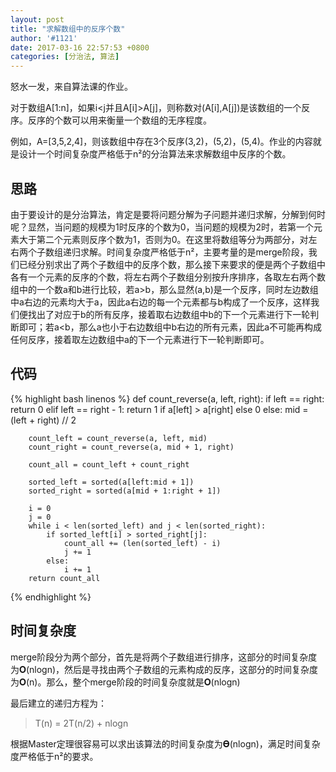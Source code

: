 ```yaml
---
layout: post
title: "求解数组中的反序个数"
author: '#1121'
date: 2017-03-16 22:57:53 +0800
categories: [分治法, 算法]
---
```


怒水一发，来自算法课的作业。

对于数组A[1:n]，如果i<j并且A[i]>A[j]，则称数对(A[i],A[j])是该数组的一个反序。反序的个数可以用来衡量一个数组的无序程度。

例如，A=[3,5,2,4]，则该数组中存在3个反序(3,2)，(5,2)，(5,4)。作业的内容就是设计一个时间复杂度严格低于n²的分治算法来求解数组中反序的个数。

## 思路

由于要设计的是分治算法，肯定是要将问题分解为子问题并递归求解，分解到何时呢？显然，当问题的规模为1时反序的个数为0，当问题的规模为2时，若第一个元素大于第二个元素则反序个数为1，否则为0。在这里将数组等分为两部分，对左右两个子数组递归求解。时间复杂度严格低于n²，主要考量的是merge阶段，我们已经分别求出了两个子数组中的反序个数，那么接下来要求的便是两个子数组中各有一个元素的反序的个数，将左右两个子数组分别按升序排序，各取左右两个数组中的一个数a和b进行比较，若a>b，那么显然(a,b)是一个反序，同时左边数组中a右边的元素均大于a，因此a右边的每一个元素都与b构成了一个反序，这样我们便找出了对应于b的所有反序，接着取右边数组中b的下一个元素进行下一轮判断即可；若a<b，那么a也小于右边数组中b右边的所有元素，因此a不可能再构成任何反序，接着取左边数组中a的下一个元素进行下一轮判断即可。

## 代码

{% highlight bash linenos %}
def count_reverse(a, left, right):
    if left == right:
        return 0
    elif left == right - 1:
        return 1 if a[left] > a[right] else 0
    else:
        mid = (left + right) // 2

        count_left = count_reverse(a, left, mid)
        count_right = count_reverse(a, mid + 1, right)

        count_all = count_left + count_right

        sorted_left = sorted(a[left:mid + 1])
        sorted_right = sorted(a[mid + 1:right + 1])

        i = 0
        j = 0
        while i < len(sorted_left) and j < len(sorted_right):
            if sorted_left[i] > sorted_right[j]:
                count_all += (len(sorted_left) - i)
                j += 1
            else:
                i += 1
        return count_all
{% endhighlight %}

## 时间复杂度

merge阶段分为两个部分，首先是将两个子数组进行排序，这部分的时间复杂度为𝚶(nlogn)，然后是寻找由两个子数组的元素构成的反序，这部分的时间复杂度为𝚶(n)。那么，整个merge阶段的时间复杂度就是𝚶(nlogn)

最后建立的递归方程为：

> T(n) = 2T(n/2) + nlogn

根据Master定理很容易可以求出该算法的时间复杂度为𝚹(nlogn)，满足时间复杂度严格低于n²的要求。